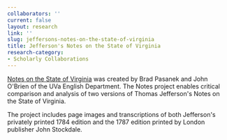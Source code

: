 ```yaml
---
collaborators: ''
current: false
layout: research
link: ''
slug: jeffersons-notes-on-the-state-of-virginia
title: Jefferson's Notes on the State of Virginia
research-category:
- Scholarly Collaborations
---
```


[Notes on the State of Virginia](http://jefferson-notes.org/) was created by Brad Pasanek and John O'Brien of the UVa English Department. The Notes project enables critical comparison and analysis of two versions of Thomas Jefferson's Notes on the State of Virginia. 

The project includes page images and transcriptions of both Jefferson's privately printed 1784 edition and the 1787 edition printed by London publisher John Stockdale.
